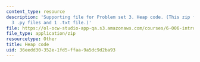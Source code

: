```yaml
---
content_type: resource
description: 'Supporting file for Problem set 3. Heap code. (This zip file includes:
  3 .py files and 1 .txt file.)'
file: https://ol-ocw-studio-app-qa.s3.amazonaws.com/courses/6-006-introduction-to-algorithms-spring-2008/36eedd30352e1fd5ffaa9a5dc9d2ba93_ps3_heap.zip
file_type: application/zip
resourcetype: Other
title: Heap code
uid: 36eedd30-352e-1fd5-ffaa-9a5dc9d2ba93
---
```

